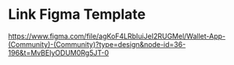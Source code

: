# Link Figma Template
https://www.figma.com/file/agKoF4LRbIuiJeI2RUGMel/Wallet-App-(Community)-(Community)?type=design&node-id=36-196&t=MvBEIyODUM0Rg5JT-0